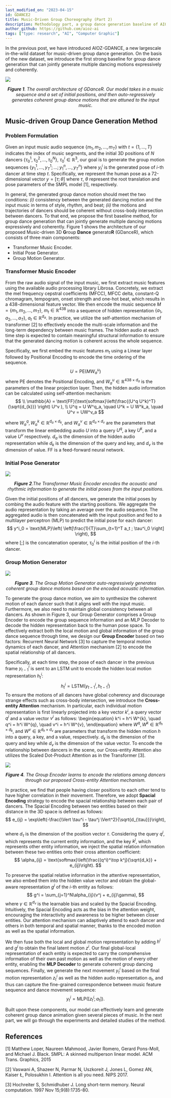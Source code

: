 ```yaml
---
last_modified_on: "2023-04-15"
id: GDANCE2
title: Music-Driven Group Choreography (Part 2)
description: Methodology part, a group dance generation baseline of AIOZ-GDANCE
author_github: https://github.com/aioz-ai
tags: ["type: research", "AI", "Computer Graphic"]
---
```

In the previous post, we have introduced AIOZ-GDANCE, a new largescale in-the-wild dataset for music-driven group dance generation. On the basis of the new dataset, we introduce the first strong baseline for group dance generation that can jointly generate multiple dancing motions expressively and coherently.

![](https://vision.aioz.io/f/779cd3f378f446b796be/?dl=1)*<center>**Figure 1**. The overall architecture of GDanceR. Our model takes in a music sequence and a set of initial positions, and then auto-regressively generates coherent group dance motions that are attuned to the input music. </center>*



## Music-driven Group Dance Generation Method

### Problem Formulation
Given an input music audio sequence $\{m_1, m_2, ...,m_T\}$ with $t = \{1,..., T\}$ indicates the index of music segments, and the initial 3D positions of $N$ dancers $\{\tau^1_0, \tau^2_0, ..., \tau^N_0 \}$, $\tau^i_0 \in \mathbb{R}^{3}$, our goal is to generate the group motion sequences $\{y^1_1,..., y^1_T; ...;y^n_1,...,y^n_T\}$ where $y^i_t$ is the generated pose of $i$-th dancer at time step $t$. Specifically, we represent the human pose as a 72-dimensional vector $y = [\tau;  \theta]$ where $\tau$, $\theta$ represent the root translation and pose parameters of the SMPL model [1], respectively.

In general, the generated group dance motion should meet the two conditions: *(i)* consistency between the generated dancing motion and the input music in terms of style, rhythm, and beat; *(ii)* the motions and trajectories of dancers should be coherent without cross-body intersection between dancers. To that end, we propose the first baseline method, for group dance generation that can jointly generate multiple dancing motions expressively and coherently. Figure 1 shows the architecture of our proposed Music-driven 3D **G**roup **Dance** generato**R** (GDanceR), which consists of three main components:
* Transformer Music Encoder.
* Initial Pose Generator.
* Group Motion Generator.

### Transformer Music Encoder


From the raw audio signal of the input music, we first extract music features using the available audio processing library Librosa. Concretely, we extract the mel frequency cepstral coefficients (MFCC), MFCC delta, constant-Q chromagram, tempogram, onset strength and one-hot beat, which results in a 438-dimensional feature vector. We then encode the music sequence $M =\{m_1, m_2, ...,m_T\}$, $m_t \in \mathbb{R}^{438}$ into a sequence of hidden representation $\{a_1, a_2,..., a_T\}$, $a_t \in \mathbb{R}^{d_a}$. In practice, we utilize the self-attention mechanism of transformer [2] to effectively encode the multi-scale information and the long-term dependency between music frames. The hidden audio at each time step is expected to contain meaningful structural information to ensure that the generated dancing motion is coherent across the whole sequence.

Specifically, we first embed the music features $m_t$ using a Linear layer followed by Positional Encoding to encode the time ordering of the sequence.
$$
U = \text{PE}({M} W^u_a)
$$
where $\text{PE}$ denotes the Positional Encoding, and $W^u_a \in \mathbb{R}^{438 \times d_a}$ is the parameters of the linear projection layer. Then, the hidden audio information can be calculated using self-attention mechanism:
$$
\\ \mathbb{A} = \text{FF}(\text{softmax}\left(\frac{(U^q U^k)^T}{\sqrt{d_{k}}} \right) U^v ), \\
U^q = U W^q_a, \quad U^k = U W^k_a, \quad U^v = UW^v_a
$$

where $W^q_a, W^k_a \in \mathbb{R}^{d_a \times d_k}$, and  $W^v_a \in \mathbb{R}^{d_a \times d_v}$ are the parameters that transform the linear embedding audio $U$ into a query $U^q$, a key $U^k$, and a value $U^v$ respectively. $d_a$ is the dimension of the hidden audio representation while  $d_k$ is the dimension of the query and key, and $d_v$ is the dimension of value. $\text{FF}$ is a feed-forward neural network.

### Initial Pose Generator
![](https://vision.aioz.io/f/3155b7d233554fbfab73/?dl=1)*<center>**Figure 2**.The Transformer Music Encoder encodes the acoustic and rhythmic information to generate the initial poses from the input positions. </center>*




Given the initial positions of all dancers, we generate the initial poses by combing the audio feature with the starting positions. We aggregate the audio representation by taking an average over the audio sequence. The aggregated audio is then concatenated with the input position and fed to a multilayer perceptron (MLP) to predict the initial pose for each dancer:
$$
y^i_0 = \text{MLP}\left( \left[\frac{1}{T}\sum_{t=1}^T a_t ; \tau^i_0 \right] \right),
$$
where $[;]$ is the concatenation operator, $\tau^i_0$ is the initial position of the $i$-th dancer.


### Group Motion Generator

![](https://vision.aioz.io/f/a79f22f06374466fb250/?dl=1)
*<center>**Figure 3**. The Group Motion Generator auto-regressively generates coherent group dance motions based on the encoded acoustic information. </center>*


To generate the group dance motion, we aim to synthesize the coherent motion of each dancer such that it aligns well with the input music. Furthermore, we also need to maintain global consistency between all dancers. As shown in Figure 3, our Group Generator comprises a Group Encoder to encode the group sequence information and an MLP Decoder to decode the hidden representation back to the human pose space. To effectively extract both the local motion and global information of the group dance sequence through time, we design our **Group Encoder** based on two factors: Recurrent Neural Network [3] to capture the temporal motion dynamics of each dancer, and Attention mechanism [2] to encode the spatial relationship of all dancers.


Specifically, at each time step, the pose of each dancer in the previous frame $y^i_{t-1}$ is sent to an LSTM unit to encode the hidden local motion representation $h^i_t$:
$$
{h^i_t=\text{LSTM}(y^i_{t-1},h^i_{t-1})}
$$
To ensure the motions of all dancers have global coherency and discourage strange effects such as cross-body intersection, we introduce the **Cross-entity Attention** mechanism. In particular, each individual motion representation is first linearly projected into a key vector $k^i$, a query vector $q^i$ and a value vector $v^i$ as follows:
\begin{equation}
    k^i = h^i W^{k}, \quad q^i = h^i W^{q}, \quad v^i = h^i W^{v},
\end{equation}
where $W^q, W^k \in \mathbb{R}^{d_h \times d_k}$, and  $W^v \in \mathbb{R}^{d_h \times d_v}$ are parameters that transform the hidden motion $h$ into a query, a key, and a value, respectively. $d_k$ is the dimension of the query and key while $d_v$ is the dimension of the value vector. To encode the relationship between dancers in the scene, our Cross-entity Attention also utilizes the Scaled Dot-Product Attention as in the Transformer [3].

![](https://vision.aioz.io/f/ff5d7f4e917a47028e13/?dl=1)*<center>**Figure 4**. The Group Encoder learns to encode the relations among dancers through our proposed Cross-entity Attention mechanism. </center>*

In practice, we find that people having closer positions to each other tend to have higher correlation in their movement. Therefore, we adopt **Spacial Encoding** strategy to encode the spacial relationship between each pair of dancers. The Spacial Encoding between two entities based on their distance in the 3D space is defined as follows:
$$
e_{ij} = \exp\left(-\frac{\Vert \tau^i - \tau^j \Vert^2}{\sqrt{d_{\tau}}}\right),
$$
where $d_{\tau}$ is the dimension of the position vector $\tau$. Considering the query $q^i$, which represents the current entity information, and the key $k^j$, which represents other entity information, we inject the spatial relation information between these two entities onto their cross attention coefficient:
$$
\alpha_{ij} = \text{softmax}\left(\frac{(q^i)^\top k^j}{\sqrt{d_k}} + e_{ij}\right).
$$

To preserve the spatial relative information in the attentive representation, we also embed them into the hidden value vector and obtain the global-aware representation $g^i$ of the $i$-th entity as follows:
$$
g^i = \sum_{j=1}^N\alpha_{ij}(v^j +  e_{ij}\gamma),
$$
where $\gamma \in \mathbb{R}^{d_v}$ is the learnable bias and scaled by the Spacial Encoding. Intuitively, the Spacial Encoding acts as the bias in the attention weight, encouraging the interactivity and awareness to be higher between closer entities. Our attention mechanism can adaptively attend to each dancer and others in both temporal and spatial manner, thanks to the encoded motion as well as the spatial information.

We then fuse both the local and global motion representation by adding $h^i$ and $g^i$ to obtain the final latent motion $z^i$. Our final global-local representation of each entity is expected to carry the comprehensive information of their own past motion as well as the motion of every other entity, enabling the **MLP Decoder** to generate coherent group dancing sequences. Finally, we generate the next movement ${y}^i_t$ based on the final motion representation $z^i_t$ as well as the hidden audio representation $a_t$, and thus can capture the fine-grained correspondence between music feature sequence and dance movement sequence:
$$
y^i_t = \text{MLP}([z^i_t; a_t]).
$$

Built upon these components, our model can effectively learn and generate coherent group dance animation given several pieces of music. In the next part, we will go through the experiments and detailed studies of the method.



## References


[1] Matthew Loper, Naureen Mahmood, Javier Romero, Gerard Pons-Moll, and Michael J. Black. SMPL: A skinned multiperson linear model. ACM Trans. Graphics, 2015


[2] Vaswani A, Shazeer N, Parmar N, Uszkoreit J, Jones L, Gomez AN, Kaiser Ł, Polosukhin I. Attention is all you need. NIPS 2017.

[3] Hochreiter S, Schmidhuber J. Long short-term memory. Neural computation. 1997 Nov 15;9(8):1735-80.

